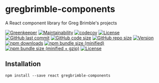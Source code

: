 # gregbrimble-components
A React component library for Greg Brimble's projects

[![Greenkeeper](https://badges.greenkeeper.io/GregBrimble/gregbrimble-components.svg)](https://greenkeeper.io/)
[![Maintainability](https://api.codeclimate.com/v1/badges/cd81d71516761dde6575/maintainability)](https://codeclimate.com/github/GregBrimble/gregbrimble-components/maintainability)
[![codecov](https://codecov.io/gh/GregBrimble/gregbrimble-components/branch/master/graph/badge.svg)](https://codecov.io/gh/GregBrimble/gregbrimble-components)
[![License](https://img.shields.io/github/license/gregbrimble/gregbrimble-components.svg)](./LICENSE)
[![GitHub last commit](https://img.shields.io/github/last-commit/gregbrimble/gregbrimble-components.svg?logo=github)](https://github.com/GregBrimble/gregbrimble-components)
[![GitHub code size](https://img.shields.io/github/languages/code-size/gregbrimble/gregbrimble-components.svg?logo=github)](https://github.com/GregBrimble/gregbrimble-components)
[![GitHub repo size](https://img.shields.io/github/repo-size/gregbrimble/gregbrimble-components.svg?logo=github)](https://github.com/GregBrimble/gregbrimble-components)
[![Version](https://img.shields.io/npm/v/gregbrimble-components.svg?logo=npm)](https://www.npmjs.com/package/gregbrimble-components)
[![npm downloads](https://img.shields.io/npm/dt/gregbrimble-components.svg?logo=npm)](https://www.npmjs.com/package/gregbrimble-components)
[![npm bundle size (minified)](https://img.shields.io/bundlephobia/min/gregbrimble-components.svg?logo=npm)](https://www.npmjs.com/package/gregbrimble-components)
[![npm bundle size (minified + gzip)](https://img.shields.io/bundlephobia/minzip/gregbrimble-components.svg?logo=npm)](https://www.npmjs.com/package/gregbrimble-components)
[![License](https://img.shields.io/npm/l/gregbrimble-components.svg)](./LICENSE)

## Installation
```npm install --save react gregbrimble-components```
